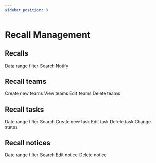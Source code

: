 ```yaml
---
sidebar_position: 3
---
```


# Recall Management


## Recalls
Data range filter
Search
Notify


## Recall teams
Create new teams
View teams
Edit teams
Delete teams


## Recall tasks
Date range filter
Search
Create new task
Edit task
Delete task
Change status


## Recall notices

Date range filter
Search
Edit notice
Delete notice
